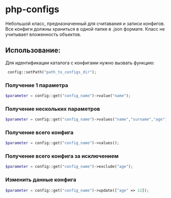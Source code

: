 # php-configs

Небольшой класс, предназначенный для считавания и записи конфигов. Все конфиги должны храниться в одной папке в .json формате. Класс не учитывает вложенность объектов.

## Использование:

Для идентификации каталога с конфигами нужно вызвать функцию:
```php
 config::setPath("path_to_configs_dir"); 
```


### Получение 1 параметра
```php
$parameter = config::get("config_name")->value("name");
```

### Получение нескольких параметров
```php
$parameter = config::get("config_name")->values("name","surname","age");
```

### Получение всего конфига
```php
$parameter = config::get("config_name")->values();
```

### Получение всего конфига за исключением
```php
$parameter = config::get("config_name")->exclude("age");
```

### Изменить данные конфига
```php
$parameter = config::get("config_name")->update(["age" => 12]);
```

